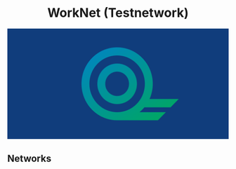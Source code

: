 <!--
parent:
  order: false
-->

<div align="center">
  <h1> WorkNet (Testnetwork) </h1>
</div>

![banner](docs/WorkQuest-logo.png)

## Networks
